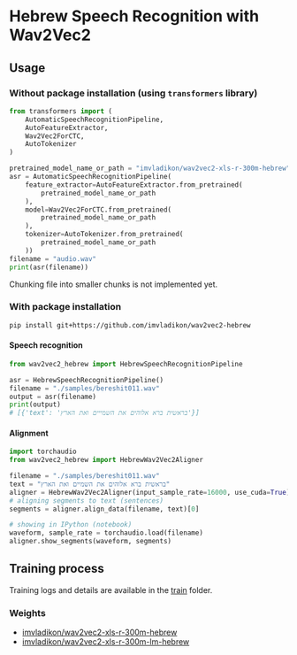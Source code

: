 
# Hebrew Speech Recognition with Wav2Vec2


## Usage

### Without package installation (using `transformers` library)


```python
from transformers import (
    AutomaticSpeechRecognitionPipeline,
    AutoFeatureExtractor,
    Wav2Vec2ForCTC,
    AutoTokenizer
)

pretrained_model_name_or_path = "imvladikon/wav2vec2-xls-r-300m-hebrew"
asr = AutomaticSpeechRecognitionPipeline(
    feature_extractor=AutoFeatureExtractor.from_pretrained(
        pretrained_model_name_or_path
    ),
    model=Wav2Vec2ForCTC.from_pretrained(
        pretrained_model_name_or_path
    ),
    tokenizer=AutoTokenizer.from_pretrained(
        pretrained_model_name_or_path
    ))
filename = "audio.wav"
print(asr(filename))
```
Chunking file into smaller chunks is not implemented yet. 

### With package installation

```bash
pip install git+https://github.com/imvladikon/wav2vec2-hebrew
```

#### Speech recognition

```python
from wav2vec2_hebrew import HebrewSpeechRecognitionPipeline

asr = HebrewSpeechRecognitionPipeline()
filename = "./samples/bereshit011.wav"
output = asr(filename)
print(output)
# [{'text': 'בראשית ברא אלוהים את השמייים ואת הארץ'}]
```

#### Alignment
```python
import torchaudio
from wav2vec2_hebrew import HebrewWav2Vec2Aligner

filename = "./samples/bereshit011.wav"
text = "בראשית ברא אלוהים את השמיים ואת הארץ"
aligner = HebrewWav2Vec2Aligner(input_sample_rate=16000, use_cuda=True)
# aligning segments to text (sentences)
segments = aligner.align_data(filename, text)[0]

# showing in IPython (notebook)
waveform, sample_rate = torchaudio.load(filename)
aligner.show_segments(waveform, segments)
```

## Training process

Training logs and details are available in the [train](train) folder.


### Weights

* [imvladikon/wav2vec2-xls-r-300m-hebrew](https://huggingface.co/imvladikon/wav2vec2-xls-r-300m-hebrew)
* [imvladikon/wav2vec2-xls-r-300m-lm-hebrew](https://huggingface.co/imvladikon/wav2vec2-xls-r-300m-lm-hebrew)

